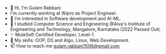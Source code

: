 - 👋 Hi, I’m Gulam Rabbani
- I'm currently working at Wipro as Project Engineer.
- 👀 I’m interested in Software development and AI-ML.
- 🌱 I studied Computer Science and Engineering @Alva's Institute of Engineering and Technology, Mangalore, Karnataka (2022 Passed Out).
- ✨ MuleSoft Certified Developer, Level-1.
- 💞️ My skills: OOP, DS and Algo, Linux, Web Development.
- 📫 How to reach me gulam.rabbani1506@gmail.com

<!---
gulamrabbanii/gulamrabbanii is a ✨ special ✨ repository because its `README.md` (this file) appears on your GitHub profile.
You can click the Preview link to take a look at your changes.
--->
